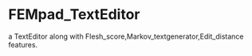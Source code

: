# FEMpad_TextEditor
a TextEditor along with Flesh_score,Markov_textgenerator,Edit_distance features.
